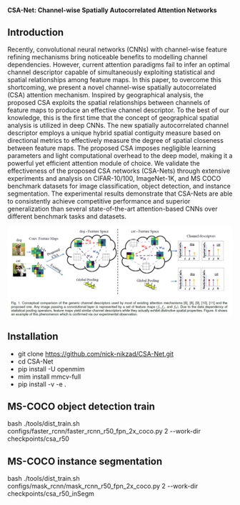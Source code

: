 #### CSA-Net: Channel-wise Spatially Autocorrelated Attention Networks

## Introduction
Recently, convolutional neural networks (CNNs) with channel-wise feature refining mechanisms bring noticeable benefits to modelling channel dependencies. However, current attention paradigms fail to infer an optimal channel descriptor capable of simultaneously exploiting statistical and spatial relationships among feature maps. In this paper, to overcome this shortcoming, we present a novel channel-wise spatially autocorrelated (CSA) attention mechanism. Inspired by geographical analysis, the proposed CSA exploits the spatial relationships between channels of feature maps to produce an effective channel descriptor. To the best of our knowledge, this is the first time that the concept of geographical spatial analysis is utilized in deep CNNs. The new spatially autocorrelated channel descriptor employs a unique hybrid spatial contiguity measure based on directional metrics to effectively measure the degree of spatial closeness between feature maps. The proposed CSA imposes negligible learning parameters and light computational overhead to the deep model, making it a powerful yet efficient attention module of choice. We validate the effectiveness of the proposed CSA networks (CSA-Nets) through extensive experiments and analysis on CIFAR-10/100, ImageNet-1K, and MS COCO benchmark datasets for image classification, object detection, and instance segmentation. The experimental results demonstrate that CSA-Nets are able to consistently achieve competitive performance and superior generalization than several state-of-the-art attention-based CNNs over different benchmark tasks and datasets.

<div align="center">
  <img src="CSA/csa_model.png" />
</div>

## Installation
- git clone https://github.com/nick-nikzad/CSA-Net.git
- cd CSA-Net
- pip install -U openmim
- mim install mmcv-full
- pip install -v -e .

## MS-COCO object detection train
bash ./tools/dist_train.sh configs/faster_rcnn/faster_rcnn_r50_fpn_2x_coco.py 2 --work-dir checkpoints/csa_r50

## MS-COCO instance segmentation
bash ./tools/dist_train.sh configs/mask_rcnn/mask_rcnn_r50_fpn_2x_coco.py 2 --work-dir checkpoints/csa_r50_inSegm
